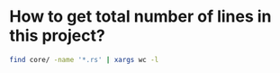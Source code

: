 # How to get total number of lines in this project?

``` bash
find core/ -name '*.rs' | xargs wc -l
```
